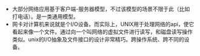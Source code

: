 * 大部分网络应用基于客户端-服务器模型，不过该模型的场景不限于此（比如打电话）。是一类通用模型。
* 网卡对计算机来说就是个I/O设备。而实际上，UNIX用于处理网络的api，使它看起来像一个文件。通过向一个叫网络的虚拟文件进行读写，和磁盘读写操作类似。unix的I/O抽象及文件接口的设计非常精巧。跨操作系统、跨不同的设备。